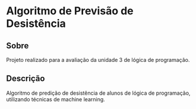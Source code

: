 # Algoritmo de Previsão de Desistência

## Sobre
Projeto realizado para a avaliação da unidade 3 de lógica de programação.

## Descrição
Algoritmo de predição de desistência de alunos de lógica de programação, utilizando técnicas de machine learning.

